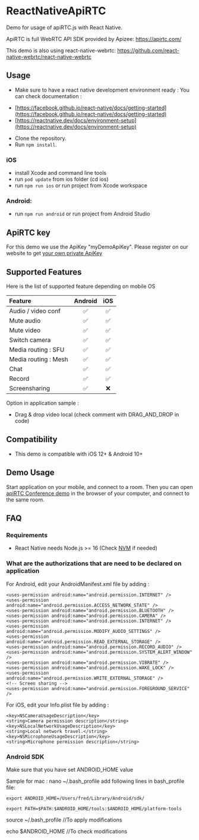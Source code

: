 
# ReactNativeApiRTC

Demo for usage of apiRTC.js with React Native.

ApiRTC is full WebRTC API SDK provided by Apizee: https://apirtc.com/

This demo is also using react-native-webrtc: https://github.com/react-native-webrtc/react-native-webrtc

## Usage
- Make sure to have a react native development environment ready :
You can check documentation :
* [https://facebook.github.io/react-native/docs/getting-started](https://facebook.github.io/react-native/docs/getting-started)
* [https://reactnative.dev/docs/environment-setup](https://reactnative.dev/docs/environment-setup)
- Clone the repository.
- Run `npm install`.  

### iOS
- install Xcode and command line tools
- run `pod update` from ios folder (cd ios)
- run `npm run ios` or run project from Xcode workspace

### Android:
- run `npm run android` or run project from Android Studio
	
## ApiRTC key
For this demo we use the ApiKey "myDemoApiKey". Please register on our website to get [your own private ApiKey](https://cloud.apizee.com/register)

## Supported Features
Here is the list of supported feature depending on mobile OS

| Feature | Android | iOS |
| :---         |     :---:      |     :---:      |
| Audio / video conf   | :white_check_mark: | :white_check_mark: |
| Mute audio   | :white_check_mark: | :white_check_mark: |
| Mute video   | :white_check_mark: | :white_check_mark: |
| Switch camera   | :white_check_mark: | :white_check_mark: |
| Media routing : SFU   | :white_check_mark: | :white_check_mark: |
| Media routing : Mesh  | :white_check_mark: | :white_check_mark: |
| Chat     | :white_check_mark: | :white_check_mark: |
| Record     | :white_check_mark: | :white_check_mark: |
| Screensharing   | :white_check_mark: | :x: |

Option in application sample :
- Drag & drop video local (check comment with DRAG_AND_DROP in code)

## Compatibility
- This demo is compatible with iOS 12+ & Android 10+

## Demo Usage

Start application on your mobile, and connect to a room.
Then you can open [apiRTC Conference demo](https://apirtc.github.io/ApiRTC-examples/conferencing/index.html) in the browser of your computer, and connect to the same room.

## FAQ

### Requirements
* React Native needs Node.js >= 16 (Check [NVM](https://github.com/nvm-sh/nvm) if needed)

### What are the authorizations that are need to be declared on application

For Android, edit your AndroidManifest.xml file by adding :
```
<uses-permission android:name="android.permission.INTERNET" />
<uses-permission android:name="android.permission.ACCESS_NETWORK_STATE" />
<uses-permission android:name="android.permission.BLUETOOTH" />
<uses-permission android:name="android.permission.CAMERA" />
<uses-permission android:name="android.permission.INTERNET" />
<uses-permission android:name="android.permission.MODIFY_AUDIO_SETTINGS" />
<uses-permission android:name="android.permission.READ_EXTERNAL_STORAGE" />
<uses-permission android:name="android.permission.RECORD_AUDIO" />
<uses-permission android:name="android.permission.SYSTEM_ALERT_WINDOW" />
<uses-permission android:name="android.permission.VIBRATE" />
<uses-permission android:name="android.permission.WAKE_LOCK" />
<uses-permission android:name="android.permission.WRITE_EXTERNAL_STORAGE" />
<!-- Screen sharing -->
<uses-permission android:name="android.permission.FOREGROUND_SERVICE" />
```

For iOS, edit your Info.plist file by adding :
```
<key>NSCameraUsageDescription</key>
<string>Camera permission description</string>
<key>NSLocalNetworkUsageDescription</key>
<string>Local network travel.</string>
<key>NSMicrophoneUsageDescription</key>
<string>Microphone permission description</string>
```

### Android SDK

Make sure that you have set ANDROID_HOME value

Sample for mac :
nano ~/.bash_profile
add following lines in bash_profile file:

    export ANDROID_HOME=/Users/fred/Library/Android/sdk/

    export PATH=$PATH:$ANDROID_HOME/tools:$ANDROID_HOME/platform-tools

source ~/.bash_profile //To apply modifications

echo $ANDROID_HOME //To check modifications
